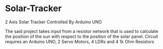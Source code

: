 # Solar-Tracker
2 Axis Solar Tracker Controlled By Arduino UNO 

The said project takes input from a resistor network that is used to calculate the position of the sun with respect to the position of the solar panel.
Circuit requires an Arduino UNO, 2 Servo Motors, 4 LDRs and 4 1k Ohm Resistors

